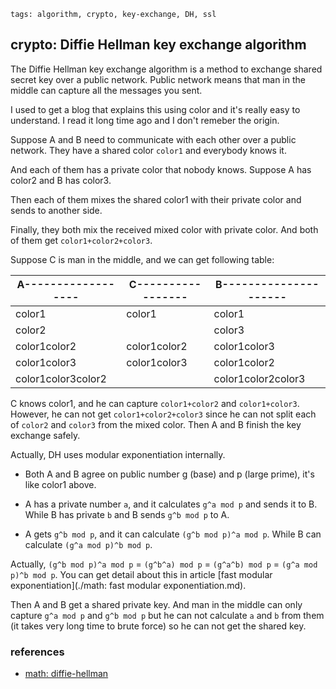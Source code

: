```metadata
tags: algorithm, crypto, key-exchange, DH, ssl
```

## crypto: Diffie Hellman key exchange algorithm

The Diffie Hellman key exchange algorithm is a method to exchange shared secret key
 over a public network. Public network means that man in the middle can capture all
 the messages you sent.

I used to get a blog that explains this using color and it's really easy to understand.
 I read it long time ago and I don't remeber the origin.

Suppose A and B need to communicate with each other over a public network. They have
 a shared color `color1` and everybody knows it.

And each of them has a private color that nobody knows. Suppose A has color2 and B has
 color3.

Then each of them mixes the shared color1 with their private color and sends to another
 side.

Finally, they both mix the received mixed color with private color. And both of them
 get `color1+color2+color3`.

Suppose C is man in the middle, and we can get following table:

|A------------------|C-----------------|B---------------------|
|-------------------|------------------|----------------------|
|color1             | color1           |  color1              |
|color2             |                  |  color3              |
|color1color2       | color1color2     |  color1color3        |
|color1color3       | color1color3     |  color1color2        |
|color1color3color2 |                  |  color1color2color3  |

C knows color1, and he can capture `color1+color2` and `color1+color3`. However, he can
 not get `color1+color2+color3` since he can not split each of `color2` and `color3`
 from the mixed color. Then A and B finish the key exchange safely.

Actually, DH uses modular exponentiation internally.

- Both A and B agree on public number g (base) and p (large prime), it's like color1 above.

- A has a private number `a`, and it calculates `g^a mod p` and sends it to B. While B
 has private `b` and B sends `g^b mod p` to A.

- A gets `g^b mod p`, and it can calculate `(g^b mod p)^a mod p`. While B can calculate
 `(g^a mod p)^b mod p`.

Actually, `(g^b mod p)^a mod p` = `(g^b^a) mod p` = `(g^a^b) mod p` = `(g^a mod p)^b mod p`.
 You can get detail about this in article [fast modular exponentiation](./math: fast modular exponentiation.md).

Then A and B get a shared private key. And man in the middle can only capture `g^a mod p`
 and `g^b mod p` but he can not calculate `a` and `b` from them (it takes very long time
 to brute force) so he can not get the shared key.

### references
- [math: diffie-hellman](http://www.math-cs.gordon.edu/courses/mat231/notes/diffie-hellman.pdf)
